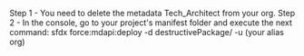 Step 1 - You need to delete the metadata Tech_Architect from your org.
Step 2 - In the console, go to your project's manifest folder and execute the next command:
    sfdx force:mdapi:deploy -d destructivePackage/ -u (your alias org)
